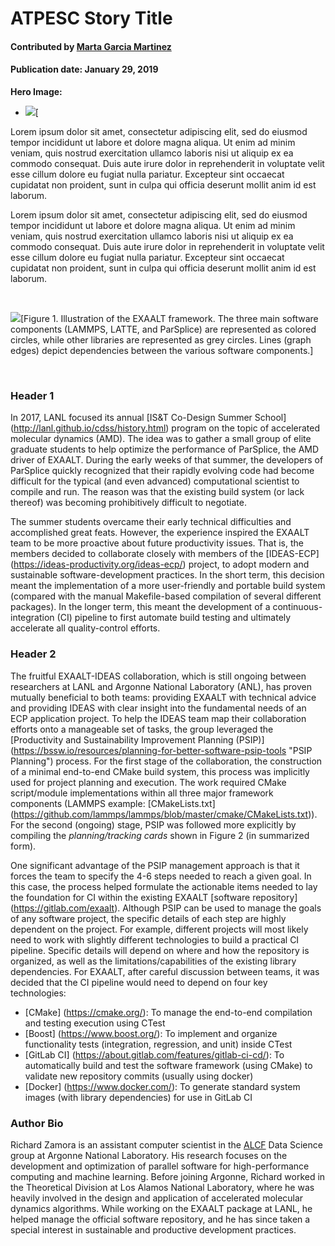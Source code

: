 # ATPESC Story Title

#### Contributed by [Marta Garcia Martinez](https://github.com/??)

#### Publication date: January 29, 2019

**Hero Image:**
 
- <img src='https://github.com/betterscientificsoftware/images/raw/master/Blog_0119_32311D13_crop.jpg' />[

Lorem ipsum dolor sit amet, consectetur adipiscing elit, sed do eiusmod tempor incididunt ut labore et dolore magna aliqua. Ut enim ad minim veniam, quis nostrud exercitation ullamco laboris nisi ut aliquip ex ea commodo consequat. Duis aute irure dolor in reprehenderit in voluptate velit esse cillum dolore eu fugiat nulla pariatur. Excepteur sint occaecat cupidatat non proident, sunt in culpa qui officia deserunt mollit anim id est laborum.

Lorem ipsum dolor sit amet, consectetur adipiscing elit, sed do eiusmod tempor incididunt ut labore et dolore magna aliqua. Ut enim ad minim veniam, quis nostrud exercitation ullamco laboris nisi ut aliquip ex ea commodo consequat. Duis aute irure dolor in reprehenderit in voluptate velit esse cillum dolore eu fugiat nulla pariatur. Excepteur sint occaecat cupidatat non proident, sunt in culpa qui officia deserunt mollit anim id est laborum.

<br>

<!--- Image to illustrate the complexity of EXAALT --->
<img src='https://github.com/betterscientificsoftware/images/raw/master/Blog_0918_EXAALTfwork_1250_729.png' class='page' />[Figure 1. Illustration of the EXAALT framework. The three main software components (LAMMPS, LATTE, and ParSplice) are represented as colored circles, while other libraries are represented as grey circles. Lines (graph edges) depict dependencies between the various software components.]

<br>

### Header 1
In 2017, LANL focused its annual [IS&T Co-Design Summer School] (http://lanl.github.io/cdss/history.html) program on the topic of accelerated molecular dynamics (AMD).  The idea was to gather a small group of elite graduate students to help optimize the performance of ParSplice, the AMD driver of EXAALT.  During the early weeks of that summer, the developers of ParSplice quickly recognized that their rapidly evolving code had become difficult for the typical (and even advanced) computational scientist to compile and run.  The reason was that the existing build system (or lack thereof) was becoming prohibitively difficult to negotiate.

The summer students overcame their early technical difficulties and accomplished great feats.  However, the experience inspired the EXAALT team to be more proactive about future productivity issues.  That is, the members decided to collaborate closely with members of the [IDEAS-ECP] (https://ideas-productivity.org/ideas-ecp/) project, to adopt modern and sustainable software-development practices.  In the short term, this decision meant the implementation of a more user-friendly and portable build system (compared with the manual Makefile-based compilation of several different packages). In the longer term, this meant the development of a continuous-integration (CI) pipeline to first automate build testing and ultimately accelerate all quality-control efforts.  

### Header 2

The fruitful EXAALT-IDEAS collaboration, which is still ongoing between researchers at LANL and Argonne National Laboratory (ANL), has proven mutually beneficial to both teams: providing EXAALT with technical advice and providing IDEAS with clear insight into the fundamental needs of an ECP application project. To help the IDEAS team map their collaboration efforts onto a manageable set of tasks, the group leveraged the [Productivity and Sustainability Improvement Planning (PSIP)] (https://bssw.io/resources/planning-for-better-software-psip-tools "PSIP Planning") process. For the first stage of the collaboration, the construction of a minimal end-to-end CMake build system, this process was implicitly used for project planning and execution. The work required CMake script/module implementations within all three major framework components (LAMMPS example: [CMakeLists.txt] (https://github.com/lammps/lammps/blob/master/cmake/CMakeLists.txt)). For the second (ongoing) stage, PSIP was followed more explicitly by compiling the *planning/tracking cards* shown in Figure 2 (in summarized form).   


One significant advantage of the PSIP management approach is that it forces the team to specify the 4-6 steps needed to reach a given goal.  In this case, the process helped formulate the actionable items needed to lay the foundation for CI within the existing EXAALT [software repository] (https://gitlab.com/exaalt).  Although PSIP can be used to manage the goals of any software project, the specific details of each step are highly dependent on the project.  For example, different projects will most likely need to work with slightly different technologies to build a practical CI pipeline.  Specific details will depend on where and how the repository is organized, as well as the limitations/capabilities of the existing library dependencies.  For EXAALT, after careful discussion between teams, it was decided that the CI pipeline would need to depend on four key technologies:

- [CMake] (https://cmake.org/): To manage the end-to-end compilation and testing execution using CTest
- [Boost] (https://www.boost.org/): To implement and organize functionality tests (integration, regression, and unit) inside CTest
- [GitLab CI] (https://about.gitlab.com/features/gitlab-ci-cd/): To automatically build and test the software framework (using CMake) to validate new repository commits (usually using docker)
- [Docker] (https://www.docker.com/): To generate standard system images (with library dependencies) for use in GitLab CI

### Author Bio
Richard Zamora is an assistant computer scientist in the [ALCF](https://www.alcf.anl.gov/) Data Science group at Argonne National Laboratory.  His research focuses on the development and optimization of parallel software for high-performance computing and machine learning. Before joining Argonne, Richard worked in the Theoretical Division at Los Alamos National Laboratory, where he was heavily involved in the design and application of accelerated molecular dynamics algorithms. While working on the EXAALT package at LANL, he helped manage the official software repository, and he has since taken a special interest in sustainable and productive development practices. 


<!---
Publish: preview
RSS update: 2018-09-25
Categories: reliability
Topics: training, ??
Tags: bssw-blog-article
Level: 2
Prerequisites: default
Aggregate: none
--->
